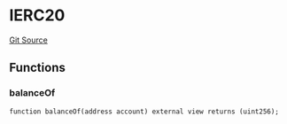 # IERC20
[Git Source](https://github.com/SyndicateProtocol/metabased-rollup/blob/df30b030435a593e97b9e072bc9adc687b8fa1c4/src/sequencing-modules/TokenBalanceSequencingModule.sol)


## Functions
### balanceOf


```solidity
function balanceOf(address account) external view returns (uint256);
```

